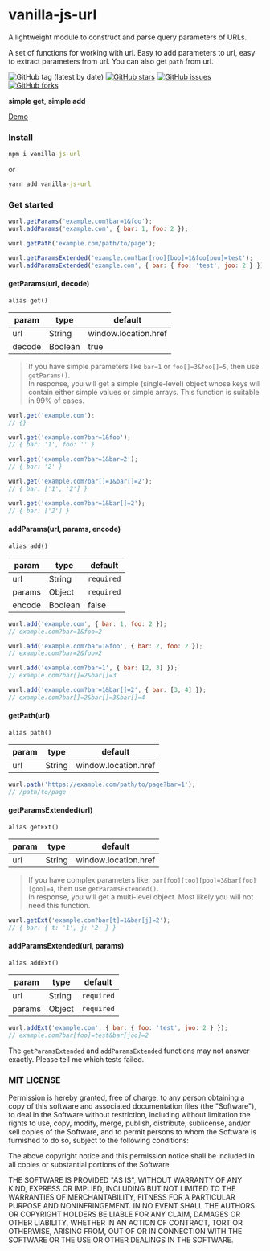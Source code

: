 # vanilla-js-url

A lightweight module to construct and parse query parameters of URLs.

A set of functions for working with url. Easy to add parameters to url, easy to extract parameters from url. You can also get `path` from url.

![GitHub tag (latest by date)](https://img.shields.io/github/v/tag/worka/vanilla-js-url)
[![GitHub stars](https://img.shields.io/github/stars/worka/vanilla-js-url)](https://github.com/worka/vanilla-js-url/stargazers)
[![GitHub issues](https://img.shields.io/github/issues/worka/vanilla-js-url)](https://github.com/worka/vanilla-js-url/issues)
[![GitHub forks](https://img.shields.io/github/forks/worka/vanilla-js-url)](https://github.com/worka/vanilla-js-url/network)

**simple get**, **simple add**

<a href="https://worka.github.io/vanilla-js-url/demo.html">Demo</a>

### Install

```cmd
npm i vanilla-js-url
```

or

```cmd
yarn add vanilla-js-url
```

### Get started

```javascript
wurl.getParams('example.com?bar=1&foo');
wurl.addParams('example.com', { bar: 1, foo: 2 });

wurl.getPath('example.com/path/to/page');

wurl.getParamsExtended('example.com?bar[roo][boo]=1&foo[puu]=test');
wurl.addParamsExtended('example.com', { bar: { foo: 'test', joo: 2 } });
````

#### getParams(url, decode)
`alias get()`

| param  | type    | default              |
|--------|---------|----------------------|
| url    | String  | window.location.href |
| decode | Boolean | true                 |

> If you have simple parameters like `bar=1` or `foo[]=3&foo[]=5`, then use `getParams()`.<br />
> In response, you will get a simple (single-level) object whose keys will contain either simple values or simple arrays.
> This function is suitable in 99% of cases.

```javascript
wurl.get('example.com');
// {}

wurl.get('example.com?bar=1&foo');
// { bar: '1', foo: '' }

wurl.get('example.com?bar=1&bar=2');
// { bar: '2' }

wurl.get('example.com?bar[]=1&bar[]=2');
// { bar: ['1', '2'] }

wurl.get('example.com?bar=1&bar[]=2');
// { bar: ['2'] }
```

#### addParams(url, params, encode)
`alias add()`

| param  | type    | default    |
|--------|---------|------------|
| url    | String  | `required` |
| params | Object  | `required` |
| encode | Boolean | false      |

```javascript
wurl.add('example.com', { bar: 1, foo: 2 });
// example.com?bar=1&foo=2

wurl.add('example.com?bar=1&foo', { bar: 2, foo: 2 });
// example.com?bar=2&foo=2

wurl.add('example.com?bar=1', { bar: [2, 3] });
// example.com?bar[]=2&bar[]=3

wurl.add('example.com?bar=1&bar[]=2', { bar: [3, 4] });
// example.com?bar[]=2&bar[]=3&bar[]=4
```

#### getPath(url)
`alias path()`

| param  | type    | default              |
|--------|---------|----------------------|
| url    | String  | window.location.href |

```javascript
wurl.path('https://example.com/path/to/page?bar=1');
// /path/to/page
```

#### getParamsExtended(url)
`alias getExt()`

| param  | type    | default              |
|--------|---------|----------------------|
| url    | String  | window.location.href |

> If you have complex parameters like: `bar[foo][too][poo]=3&bar[foo][goo]=4`, then use `getParamsExtended()`.<br />
> In response, you will get a multi-level object.
> Most likely you will not need this function.

```javascript
wurl.getExt('example.com?bar[t]=1&bar[j]=2');
// { bar: { t: '1', j: '2' } }
```

#### addParamsExtended(url, params)
`alias addExt()`

| param  | type    | default    |
|--------|---------|------------|
| url    | String  | `required` |
| params | Object  | `required` |

```javascript
wurl.addExt('example.com', { bar: { foo: 'test', joo: 2 } });
// example.com?bar[foo]=test&bar[joo]=2
```

The `getParamsExtended` and `addParamsExtended` functions may not answer exactly. Please tell me which tests failed.

### MIT LICENSE

Permission is hereby granted, free of charge, to any person obtaining a copy of this software and associated documentation files (the "Software"), to deal in the Software without restriction, including without limitation the rights to use, copy, modify, merge, publish, distribute, sublicense, and/or sell copies of the Software, and to permit persons to whom the Software is furnished to do so, subject to the following conditions:

The above copyright notice and this permission notice shall be included in all copies or substantial portions of the Software.

THE SOFTWARE IS PROVIDED "AS IS", WITHOUT WARRANTY OF ANY KIND, EXPRESS OR IMPLIED, INCLUDING BUT NOT LIMITED TO THE WARRANTIES OF MERCHANTABILITY, FITNESS FOR A PARTICULAR PURPOSE AND NONINFRINGEMENT. IN NO EVENT SHALL THE AUTHORS OR COPYRIGHT HOLDERS BE LIABLE FOR ANY CLAIM, DAMAGES OR OTHER LIABILITY, WHETHER IN AN ACTION OF CONTRACT, TORT OR OTHERWISE, ARISING FROM, OUT OF OR IN CONNECTION WITH THE SOFTWARE OR THE USE OR OTHER DEALINGS IN THE SOFTWARE.
